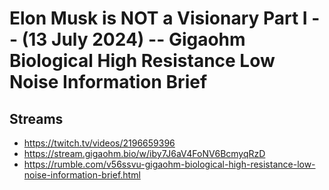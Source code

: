 # Elon Musk is NOT a Visionary Part I -- (13 July 2024) -- Gigaohm Biological High Resistance Low Noise Information Brief

## Streams
- https://twitch.tv/videos/2196659396
- https://stream.gigaohm.bio/w/iby7J6aV4FoNV6BcmyqRzD
- https://rumble.com/v56ssvu-gigaohm-biological-high-resistance-low-noise-information-brief.html

